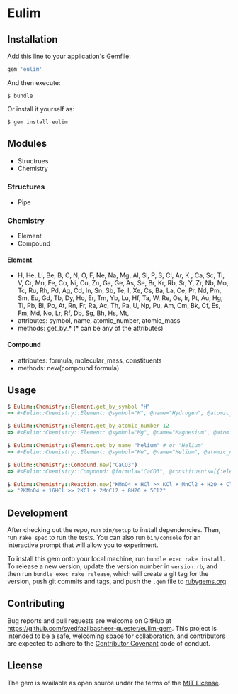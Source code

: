 # Eulim

## Installation

Add this line to your application's Gemfile:

```ruby
gem 'eulim'
```

And then execute:

    $ bundle

Or install it yourself as:

    $ gem install eulim

## Modules

* Structrues
* Chemistry

### Structures
* Pipe

### Chemistry

* Element
* Compound

#### Element

* H, He, Li, Be, B, C, N, O, F, Ne, Na, Mg, Al, Si, P, S, Cl, Ar, K , Ca, Sc, Ti, V, Cr, Mn, Fe, Co, Ni, Cu, Zn, Ga, Ge, As, Se, Br, Kr, Rb, Sr, Y, Zr, Nb, Mo, Tc, Ru, Rh, Pd, Ag, Cd, In, Sn, Sb, Te, I, Xe, Cs, Ba, La, Ce, Pr, Nd, Pm, Sm, Eu, Gd, Tb, Dy, Ho, Er, Tm, Yb, Lu, Hf, Ta, W, Re, Os, Ir, Pt, Au, Hg, Tl, Pb, Bi, Po, At, Rn, Fr, Ra, Ac, Th, Pa, U, Np, Pu, Am, Cm, Bk, Cf, Es, Fm, Md, No, Lr, Rf, Db, Sg, Bh, Hs, Mt,
* attributes: symbol, name, atomic_number, atomic_mass
* methods: get_by_* (* can be any of the attributes)

#### Compound

* attributes: formula, molecular_mass, constituents
* methods: new(compound formula)

## Usage
```ruby
$ Eulim::Chemistry::Element.get_by_symbol "H"
=> #<Eulim::Chemistry::Element: @symbol="H", @name="Hydrogen", @atomic_number=1, @atomic_mass=1.0079>

$ Eulim::Chemistry::Element.get_by_atomic_number 12
=> #<Eulim::Chemistry::Element: @symbol="Mg", @name="Magnesium", @atomic_number=12, @atomic_mass=24.305>

$ Eulim::Chemistry::Element.get_by_name "helium" # or "Helium"
=> #<Eulim::Chemistry::Element: @symbol="He", @name="Helium", @atomic_number=2, @atomic_mass=4.002602>

$ Eulim::Chemistry::Compound.new("CaCO3")
=> #<Eulim::Chemistry::Compound: @formula="CaCO3", @constituents=[{:element=>#<Eulim::Chemistry::Element: @symbol="Ca", @name="Calcium", @atomic_number=20, @atomic_mass=40.078>, :atom_count=>1}, {:element=>#<Eulim::Chemistry::Element: @symbol="C", @name="Carbon", @atomic_number=6, @atomic_mass=12.0107>, :atom_count=>1}, {:element=>#<Eulim::Chemistry::Element: @symbol="O", @name="Oxygen", @atomic_number=8, @atomic_mass=15.9996>, :atom_count=>3}], @molecular_mass=100.0875>

$ Eulim::Chemistry::Reaction.new("KMnO4 + HCl >> KCl + MnCl2 + H2O + Cl2").balanced_eqn
=> "2KMnO4 + 16HCl >> 2KCl + 2MnCl2 + 8H2O + 5Cl2"

```
## Development

After checking out the repo, run `bin/setup` to install dependencies. Then, run `rake spec` to run the tests. You can also run `bin/console` for an interactive prompt that will allow you to experiment.

To install this gem onto your local machine, run `bundle exec rake install`. To release a new version, update the version number in `version.rb`, and then run `bundle exec rake release`, which will create a git tag for the version, push git commits and tags, and push the `.gem` file to [rubygems.org](https://rubygems.org).

## Contributing

Bug reports and pull requests are welcome on GitHub at https://github.com/syedfazilbasheer-quester/eulim-gem. This project is intended to be a safe, welcoming space for collaboration, and contributors are expected to adhere to the [Contributor Covenant](http://contributor-covenant.org) code of conduct.


## License

The gem is available as open source under the terms of the [MIT License](http://opensource.org/licenses/MIT).

